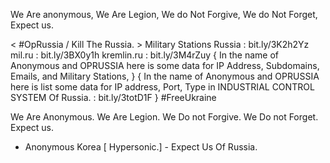 We Are anonymous, We Are Legion, We do Not Forgive, We do Not Forget, Expect us.

< #OpRussia / Kill The Russia. >
Military Stations Russia : bit.ly/3K2h2Yz
mil.ru : bit.ly/3BX0y1h
kremlin.ru : bit.ly/3M4rZuy
{ In the name of Anonymous and OPRUSSIA here is some data for IP Address, Subdomains, Emails, and Military Stations, }
{ In the name of Anonymous and OPRUSSIA here is list some data for IP address, Port, Type in INDUSTRIAL CONTROL SYSTEM Of Russia. : bit.ly/3totD1F }
#FreeUkraine

We Are Anonymous.
We Are Legion.
We Do not Forgive.
We Do not Forget.
Expect us.
- Anonymous Korea [ Hypersonic.] -
Expect Us Of Russia.
